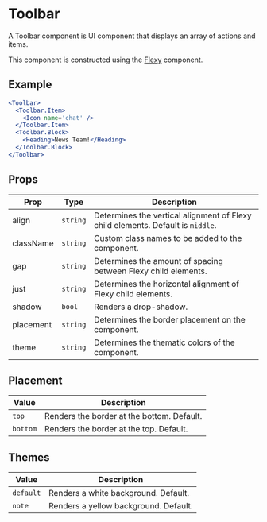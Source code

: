 # Toolbar

A Toolbar component is UI component that displays an array of actions and items.

This component is constructed using the [Flexy](../../Flexy/docs/Flexy.md) component.


## Example

```jsx
<Toolbar>
  <Toolbar.Item>
    <Icon name='chat' />
  </Toolbar.Item>
  <Toolbar.Block>
    <Heading>News Team!</Heading>
  </Toolbar.Block>
</Toolbar>
```


## Props

| Prop | Type | Description |
| --- | --- | --- |
| align | `string` | Determines the vertical alignment of Flexy child elements. Default is `middle`. |
| className | `string` | Custom class names to be added to the component. |
| gap | `string` | Determines the amount of spacing between Flexy child elements. |
| just | `string` | Determines the horizontal alignment of Flexy child elements. |
| shadow | `bool` | Renders a drop-shadow. |
| placement | `string` | Determines the border placement on the component. |
| theme | `string` | Determines the thematic colors of the component. |


## Placement

| Value | Description |
| --- | --- |
| `top` | Renders the border at the bottom. Default. |
| `bottom` | Renders the border at the top. Default. |


## Themes

| Value | Description |
| --- | --- |
| `default` | Renders a white background. Default. |
| `note` | Renders a yellow background. Default. |
